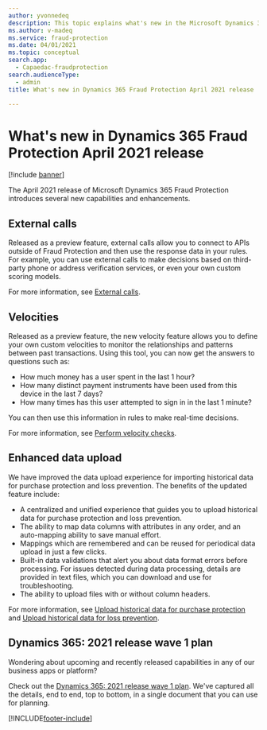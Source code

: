 ```yaml
---
author: yvonnedeq
description: This topic explains what's new in the Microsoft Dynamics 365 Fraud Protection April 2021 release.
ms.author: v-madeq
ms.service: fraud-protection
ms.date: 04/01/2021
ms.topic: conceptual
search.app: 
  - Capaedac-fraudprotection
search.audienceType:
  - admin
title: What's new in Dynamics 365 Fraud Protection April 2021 release

---
```


# What's new in Dynamics 365 Fraud Protection April 2021 release

[!include [banner](includes/preview-banner.md)]

The April 2021 release of Microsoft Dynamics 365 Fraud Protection introduces several new capabilities and enhancements. 

## External calls  

Released as a preview feature, external calls allow you to connect to APIs outside of Fraud Protection and then use the response data in your rules. For example, you can use external calls to make decisions based on third-party phone or address verification services, or even your own custom scoring models. 

For more information, see [External calls](external-calls.md).

## Velocities  

Released as a preview feature, the new velocity feature allows you to define your own custom velocities to monitor the relationships and patterns between past transactions. Using this tool, you can now get the answers to questions such as:

- How much money has a user spent in the last 1 hour? 
- How many distinct payment instruments have been used from this device in the last 7 days? 
- How many times has this user attempted to sign in in the last 1 minute? 
 
You can then use this information in rules to make real-time decisions. 

For more information, see [Perform velocity checks](velocities.md).

## Enhanced data upload

We have improved the data upload experience for importing historical data for purchase protection and loss prevention. The benefits of the updated feature include:

- A centralized and unified experience that guides you to upload historical data for purchase protection and loss prevention. 
- The ability to map data columns with attributes in any order, and an auto-mapping ability to save manual effort. 
- Mappings which are remembered and can be reused for periodical data upload in just a few clicks. 
- Built-in data validations that alert you about data format errors before processing. For issues detected during data processing, details are provided in text files, which you can download and use for troubleshooting. 
- The ability to upload files with or without column headers. 

For more information, see [Upload historical data for purchase protection](data-upload.md) and [Upload historical data for loss prevention](loss-prevention-data-upload.md).

## Dynamics 365: 2021 release wave 1 plan

Wondering about upcoming and recently released capabilities in any of our business apps or platform?

Check out the [Dynamics 365: 2021 release wave 1 plan](https://docs.microsoft.com/dynamics365-release-plan/2021wave1/). We've captured all the details, end to end, top to bottom, in a single document that you can use for planning.



[!INCLUDE[footer-include](includes/footer-banner.md)]
